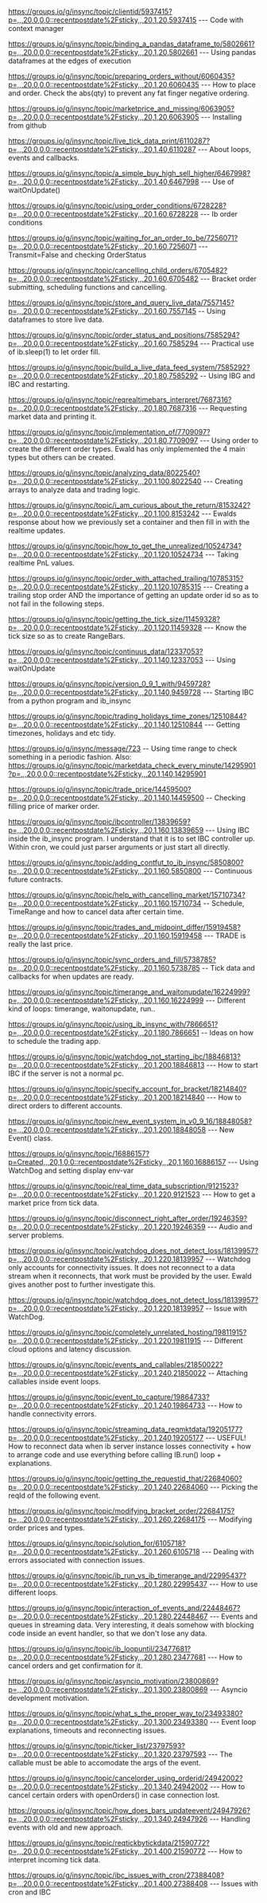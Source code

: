 https://groups.io/g/insync/topic/clientid/5937415?p=,,,20,0,0,0::recentpostdate%2Fsticky,,,20,1,20,5937415 --- Code with context manager

https://groups.io/g/insync/topic/binding_a_pandas_dataframe_to/5802661?p=,,,20,0,0,0::recentpostdate%2Fsticky,,,20,1,20,5802661 --- Using pandas dataframes at the edges of execution

https://groups.io/g/insync/topic/preparing_orders_without/6060435?p=,,,20,0,0,0::recentpostdate%2Fsticky,,,20,1,20,6060435 --- How to place and order. Check the abs(qty) to prevent any fat finger negative ordering.

https://groups.io/g/insync/topic/marketprice_and_missing/6063905?p=,,,20,0,0,0::recentpostdate%2Fsticky,,,20,1,20,6063905 --- Installing from github

https://groups.io/g/insync/topic/live_tick_data_print/6110287?p=,,,20,0,0,0::recentpostdate%2Fsticky,,,20,1,40,6110287 --- About loops, events and callbacks.

https://groups.io/g/insync/topic/a_simple_buy_high_sell_higher/6467998?p=,,,20,0,0,0::recentpostdate%2Fsticky,,,20,1,40,6467998 --- Use of waitOnUpdate()

https://groups.io/g/insync/topic/using_order_conditions/6728228?p=,,,20,0,0,0::recentpostdate%2Fsticky,,,20,1,60,6728228 --- Ib order conditions	

https://groups.io/g/insync/topic/waiting_for_an_order_to_be/7256071?p=,,,20,0,0,0::recentpostdate%2Fsticky,,,20,1,60,7256071 --- Transmit=False and checking OrderStatus	

https://groups.io/g/insync/topic/cancelling_child_orders/6705482?p=,,,20,0,0,0::recentpostdate%2Fsticky,,,20,1,60,6705482 --- Bracket order submitting, scheduling functions and cancelling.

https://groups.io/g/insync/topic/store_and_query_live_data/7557145?p=,,,20,0,0,0::recentpostdate%2Fsticky,,,20,1,60,7557145 -- Using dataframes to store live data.

https://groups.io/g/insync/topic/order_status_and_positions/7585294?p=,,,20,0,0,0::recentpostdate%2Fsticky,,,20,1,60,7585294 --- Practical use of ib.sleep(1) to let order fill.

https://groups.io/g/insync/topic/build_a_live_data_feed_system/7585292?p=,,,20,0,0,0::recentpostdate%2Fsticky,,,20,1,80,7585292 -- Using IBG and IBC and restarting.

https://groups.io/g/insync/topic/reqrealtimebars_interpret/7687316?p=,,,20,0,0,0::recentpostdate%2Fsticky,,,20,1,80,7687316 --- Requesting market data and printing it.

https://groups.io/g/insync/topic/implementation_of/7709097?p=,,,20,0,0,0::recentpostdate%2Fsticky,,,20,1,80,7709097 --- Using order to create the different order types. Ewald has only implemented the 4 main types but others can be created.

https://groups.io/g/insync/topic/analyzing_data/8022540?p=,,,20,0,0,0::recentpostdate%2Fsticky,,,20,1,100,8022540 --- Creating arrays to analyze data and trading logic. 

https://groups.io/g/insync/topic/i_am_curious_about_the_return/8153242?p=,,,20,0,0,0::recentpostdate%2Fsticky,,,20,1,100,8153242 --- Ewalds response about how we previously set a container and then fill in with the realtime updates.

https://groups.io/g/insync/topic/how_to_get_the_unrealized/10524734?p=,,,20,0,0,0::recentpostdate%2Fsticky,,,20,1,120,10524734 --- Taking realtime PnL values.

https://groups.io/g/insync/topic/order_with_attached_trailing/10785315?p=,,,20,0,0,0::recentpostdate%2Fsticky,,,20,1,120,10785315 --- Creating a trailing stop order AND the importance of getting an update order id so as to not fail in the following steps.

https://groups.io/g/insync/topic/getting_the_tick_size/11459328?p=,,,20,0,0,0::recentpostdate%2Fsticky,,,20,1,120,11459328 --- Know the tick size so as to create RangeBars.

https://groups.io/g/insync/topic/continuus_data/12337053?p=,,,20,0,0,0::recentpostdate%2Fsticky,,,20,1,140,12337053 --- Using waitOnUpdate

https://groups.io/g/insync/topic/version_0_9_1_with/9459728?p=,,,20,0,0,0::recentpostdate%2Fsticky,,,20,1,140,9459728 --- Starting IBC from a python program and ib_insync

https://groups.io/g/insync/topic/trading_holidays_time_zones/12510844?p=,,,20,0,0,0::recentpostdate%2Fsticky,,,20,1,140,12510844 --- Getting timezones, holidays and etc tidy.

https://groups.io/g/insync/message/723 -- Using time range to check something in a periodic fashion. Also: https://groups.io/g/insync/topic/marketdata_check_every_minute/14295901?p=,,,20,0,0,0::recentpostdate%2Fsticky,,,20,1,140,14295901

https://groups.io/g/insync/topic/trade_price/14459500?p=,,,20,0,0,0::recentpostdate%2Fsticky,,,20,1,140,14459500 -- Checking filling price of marker order.

https://groups.io/g/insync/topic/ibcontroller/13839659?p=,,,20,0,0,0::recentpostdate%2Fsticky,,,20,1,160,13839659 --- Using IBC inside the ib_insync program. I understand that it is to set IBC controller up. Within cron, we could just parser arguments or just start all directly.

https://groups.io/g/insync/topic/adding_contfut_to_ib_insync/5850800?p=,,,20,0,0,0::recentpostdate%2Fsticky,,,20,1,160,5850800 --- Continuous future contracts.

https://groups.io/g/insync/topic/help_with_cancelling_market/15710734?p=,,,20,0,0,0::recentpostdate%2Fsticky,,,20,1,160,15710734 -- Schedule, TimeRange and how to cancel data after certain time.

https://groups.io/g/insync/topic/trades_and_midpoint_differ/15919458?p=,,,20,0,0,0::recentpostdate%2Fsticky,,,20,1,160,15919458 --- TRADE is really the last price.

https://groups.io/g/insync/topic/sync_orders_and_fill/5738785?p=,,,20,0,0,0::recentpostdate%2Fsticky,,,20,1,160,5738785 -- Tick data and callbacks for when updates are ready.

https://groups.io/g/insync/topic/timerange_and_waitonupdate/16224999?p=,,,20,0,0,0::recentpostdate%2Fsticky,,,20,1,160,16224999 --- Different kind of loops: timerange, waitonupdate, run..

https://groups.io/g/insync/topic/using_ib_insync_with/7866651?p=,,,20,0,0,0::recentpostdate%2Fsticky,,,20,1,180,7866651 -- Ideas on how to schedule the trading app.

https://groups.io/g/insync/topic/watchdog_not_starting_ibc/18846813?p=,,,20,0,0,0::recentpostdate%2Fsticky,,,20,1,200,18846813 --- How to start IBC if the server is not a normal pc.

https://groups.io/g/insync/topic/specify_account_for_bracket/18214840?p=,,,20,0,0,0::recentpostdate%2Fsticky,,,20,1,200,18214840 --- How to direct orders to different accounts.

https://groups.io/g/insync/topic/new_event_system_in_v0_9_16/18848058?p=,,,20,0,0,0::recentpostdate%2Fsticky,,,20,1,200,18848058 --- New Event() class.

https://groups.io/g/insync/topic/16886157?p=Created,,,20,1,0,0::recentpostdate%2Fsticky,,,20,1,160,16886157 --- Using WatchDog and setting display env-var 

https://groups.io/g/insync/topic/real_time_data_subscription/9121523?p=,,,20,0,0,0::recentpostdate%2Fsticky,,,20,1,220,9121523 --- How to get a market price from tick data.

https://groups.io/g/insync/topic/disconnect_right_after_order/19246359?p=,,,20,0,0,0::recentpostdate%2Fsticky,,,20,1,220,19246359 --- Audio and server problems. 

https://groups.io/g/insync/topic/watchdog_does_not_detect_loss/18139957?p=,,,20,0,0,0::recentpostdate%2Fsticky,,,20,1,220,18139957 --- Watchdog only accounts for connectivity issues. It does not reconnect to a data stream when it reconnects, that work must be provided by the user. Ewald gives another post to further investigate this.

https://groups.io/g/insync/topic/watchdog_does_not_detect_loss/18139957?p=,,,20,0,0,0::recentpostdate%2Fsticky,,,20,1,220,18139957 -- Issue with WatchDog.

https://groups.io/g/insync/topic/completely_unrelated_hosting/19811915?p=,,,20,0,0,0::recentpostdate%2Fsticky,,,20,1,220,19811915 --- Different cloud options and latency discussion.

https://groups.io/g/insync/topic/events_and_callables/21850022?p=,,,20,0,0,0::recentpostdate%2Fsticky,,,20,1,240,21850022 -- Attaching callables inside event loops.

https://groups.io/g/insync/topic/event_to_capture/19864733?p=,,,20,0,0,0::recentpostdate%2Fsticky,,,20,1,240,19864733 --- How to handle connectivity errors.

https://groups.io/g/insync/topic/streaming_data_reqmktdata/19205177?p=,,,20,0,0,0::recentpostdate%2Fsticky,,,20,1,240,19205177 --- USEFUL! How to reconnect data when ib server instance losses connectivity + how to arrange code and use everything before calling IB.run() loop + explanations.

https://groups.io/g/insync/topic/getting_the_requestid_that/22684060?p=,,,20,0,0,0::recentpostdate%2Fsticky,,,20,1,240,22684060 --- Picking the reqId of the following event.

https://groups.io/g/insync/topic/modifying_bracket_order/22684175?p=,,,20,0,0,0::recentpostdate%2Fsticky,,,20,1,260,22684175 --- Modifying order prices and types.

https://groups.io/g/insync/topic/solution_for/6105718?p=,,,20,0,0,0::recentpostdate%2Fsticky,,,20,1,260,6105718 --- Dealing with errors associated with connection issues.

https://groups.io/g/insync/topic/ib_run_vs_ib_timerange_and/22995437?p=,,,20,0,0,0::recentpostdate%2Fsticky,,,20,1,280,22995437 --- How to use different loops.

https://groups.io/g/insync/topic/interaction_of_events_and/22448467?p=,,,20,0,0,0::recentpostdate%2Fsticky,,,20,1,280,22448467 --- Events and queues in streaming data. Very interesting, it deals somehow with blocking code inside an event handler, so that we don't lose any data.

https://groups.io/g/insync/topic/ib_loopuntil/23477681?p=,,,20,0,0,0::recentpostdate%2Fsticky,,,20,1,280,23477681 --- How to cancel orders and get confirmation for it.

https://groups.io/g/insync/topic/asyncio_motivation/23800869?p=,,,20,0,0,0::recentpostdate%2Fsticky,,,20,1,300,23800869 --- Asyncio development motivation.

https://groups.io/g/insync/topic/what_s_the_proper_way_to/23493380?p=,,,20,0,0,0::recentpostdate%2Fsticky,,,20,1,300,23493380 --- Event loop explanations, timeouts and reconnecting issues.

https://groups.io/g/insync/topic/ticker_list/23797593?p=,,,20,0,0,0::recentpostdate%2Fsticky,,,20,1,320,23797593 --- The callable must be able to accomodate the args of the event.

https://groups.io/g/insync/topic/cancelorder_using_orderid/24942002?p=,,,20,0,0,0::recentpostdate%2Fsticky,,,20,1,340,24942002 --- How to cancel certain orders with openOrders() in case connection lost.

https://groups.io/g/insync/topic/how_does_bars_updateevent/24947926?p=,,,20,0,0,0::recentpostdate%2Fsticky,,,20,1,340,24947926 --- Handling events with old and new approach.

https://groups.io/g/insync/topic/reqtickbytickdata/21590772?p=,,,20,0,0,0::recentpostdate%2Fsticky,,,20,1,400,21590772 --- How to interpret incoming tick data.

https://groups.io/g/insync/topic/ibc_issues_with_cron/27388408?p=,,,20,0,0,0::recentpostdate%2Fsticky,,,20,1,400,27388408 --- Issues with cron and IBC




